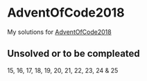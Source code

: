 # AdventOfCode2018
My solutions for [AdventOfCode2018](https://adventofcode.com/2018)

## Unsolved or to be compleated
15, 16, 17, 18, 19, 20, 21, 22, 23, 24 & 25
